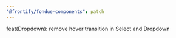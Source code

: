 ```yaml
---
"@frontify/fondue-components": patch
---
```


feat(Dropdown): remove hover transition in Select and Dropdown
